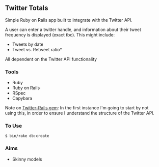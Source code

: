 ## Twitter Totals

Simple Ruby on Rails app built to integrate with the Twitter API.

A user can enter a twitter handle, and information about their tweet frequency is displayed (exact tbc). This might include:

* Tweets by date
* Tweet vs. Retweet ratio*

All dependent on the Twitter API functionality

### Tools

* Ruby
* Ruby on Rails
* RSpec
* Capybara

Note on [Twitter-Rails gem](https://github.com/sferik/twitter): In the first instance I'm going to start by not using this, in order to ensure I understand the structure of the Twitter API.

### To Use

`$ bin/rake db:create`


### Aims

* Skinny models
